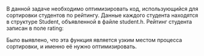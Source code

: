 В данной задаче необходимо оптимизировать код, использующийся для сортировки студентов по рейтингу. Данные каждого студента находятся в структуре Student, объявленной в файле student.h. Рейтинг студента записан в поле rating:  

Было выявлено, что эта функция является узким местом процесса сортировки, и именно её нужно оптимизировать.